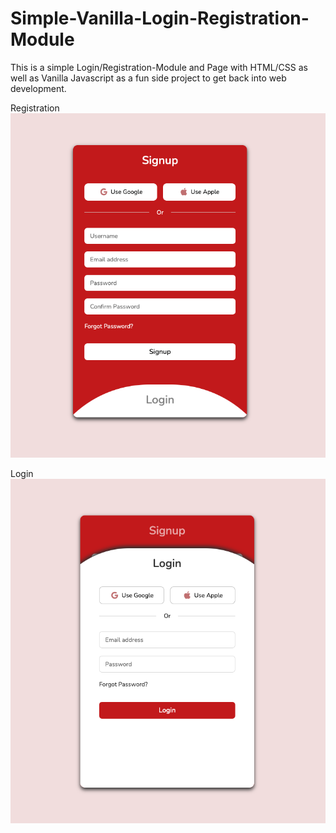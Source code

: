 # Simple-Vanilla-Login-Registration-Module
This is a simple Login/Registration-Module and Page with HTML/CSS as well as Vanilla Javascript as a fun side project to get back into web development.


Registration
![Screenshot](Screenshot-1.png)


Login
![Screenshot](Screenshot-2.png)